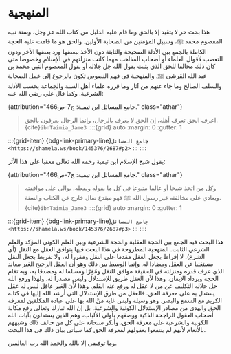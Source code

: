 # المنهجية

هذا بحث حر لا يتقيد إلا بالحق وما قام عليه الدليل من كتاب الله عز وجل، وسنة نبيه المعصوم محمد ﷺ، وسبيل المؤمنين من الصحابة الأولين.
والحق هو ما قامت عليه الحجة الكاملة بالجمع بين الأدلة الصحيحة والثابتة دون الأخذ ببعضها ورد بعضها الأخر ودون التعصب لأقوال العلماء أو أصحاب
المذاهب مهما كانت منزلتهم في الإسلام وخصوصا متى كان ذلك مخالفا للحق الذي يثبت بقول الله
جل جلاله أو بقول المعصوم النبي محمد بن عبد الله القرشي ﷺ. والمنهجية في فهم النصوص تكون بالرجوع إلى عمل الصحابة والسلف الصالح وما جاء عنهم من آثار وما قرره علماء أهل السنة والجماعة بحسب الأدلة الشرعية. وكما قال علي رضي الله عنه:

{attribution="جامع المسائل اين تيمية: ج7-ص466." class="athar"}
> اعرف الحق تعرف أهله، إن الحق لا يعرف بالرجال، وإنما الرجال يعرفون بالحق.
> {cite}`ibnTaimia_Jame3`
::::{grid} auto
:margin: 0
:gutter: 1

:::{grid-item}
{bdg-link-primary-line}`جامع المسائل <https://shamela.ws/book/145376/2687#p2>`
:::
::::

يقول شيخ الإسلام ابن تيمية رحمه الله تعالى معقبا على هذا الأثر: 

{attribution="جامع المسائل اين تيمية: ج7-ص466." class="athar"}
> وكل من اتخذ شيخا أو عالما متبوعا في كل ما يقوله ويفعله، يوالي على موافقته ويعادي على مخالفته غير رسول الله ﷺ فهو مبتدع ضال خارج عن الكتاب والسنة.
> {cite}`ibnTaimia_Jame3`
::::{grid} auto
:margin: 0
:gutter: 1

:::{grid-item}
{bdg-link-primary-line}`جامع المسائل <https://shamela.ws/book/145376/2687#p3>`
:::
::::

هذا البحث فيه الجمع بين الحجة العقلية والحجة الشرعية وبين
العلم الكوني المؤكد والعلم الشرعي الثابت. المنهجية المطروحة في هذا البحث
فيها يتوافق العقل مع النقل (أي الشرع). لا إفراط بجعل العقل مقدما على النقل ومقررا
له، ولا تفريط بجعل النقل مستغنيا عن العقل ومضادا له. وإنما الوسط بين ذلك
وهو أن العقل الرجيح الغير معاند الذي عرف قدره ومنزلته في الحقيقة موافق للنقل ومُقِرَّا ومسلما له ومصدقا به، وبه تقام
الحجة ويزداد الإيمان. وهذا لأن العقل طريق للإستدلال وليس مصدرا له. ولهذا ورفع الله جل جلاله التكليف عن من لا عقل له ورفع عنه القلم. وهذا لأن الغير عاقل ليس له عقل يستدل به على معرفة الحق. فالعقل من طرق الإستدلال التي أرشد الله إليها في كتابه الكريم مع السمع والبصر. وهو وسيلة وليس غاية منَّ الله بها على عباده
المكلفين لمعرفة الحق والهدى من مصادر الإستدلال الكونية والشرعية. بل إن
الله تبارك وتعالى رفع مكانة أصحاب العقول الراجحة الذكية ووصفهم بأولي الألباب،
وهم الذين يستدلون بآيات الله الكونية والشرعية على معرفة الحق، وأنكر سبحانه على كل
من خالف ذلك وشبههم بالأنعام لأنهم لم ينتفعوا بعقولهم لمعرفة الحق كما سيأتي بيان ذلك في هذا البحث.

وما توفيقي إلا بالله والحمد الله رب العالمين.

